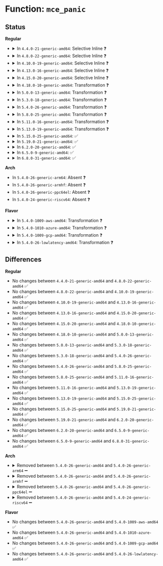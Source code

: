 # Function: <code>mce_panic</code>

## Status
<b>Regular</b>
<ul>
<li>
<details>
<summary>In <code>4.4.0-21-generic-amd64</code>: Selective Inline ❓</summary>

```c
void mce_panic(const char * msg, struct mce * final, char * exp)
```

```json
{
  "name": "mce_panic",
  "collision_type": "Unique Static",
  "inline_type": "Selective",
  "funcs": [
    {
      "addr": 18446744071579125904,
      "name": "mce_panic",
      "external": false,
      "loc": "arch/x86/kernel/cpu/mcheck/mce.c:292",
      "file": "arch/x86/kernel/cpu/mcheck/mce.c",
      "inline": "not declared, inlined",
      "caller_inline": [],
      "caller_func": [
        "arch/x86/kernel/cpu/mcheck/mce.c:do_machine_check",
        "arch/x86/kernel/cpu/mcheck/mce.c:do_machine_check",
        "arch/x86/kernel/cpu/mcheck/mce.c:do_machine_check",
        "arch/x86/kernel/cpu/mcheck/mce.c:do_machine_check"
      ]
    }
  ],
  "symbols": [
    {
      "addr": 18446744071579125904,
      "name": "mce_panic",
      "section": ".text",
      "bind": "STB_LOCAL",
      "size": 499
    }
  ]
}
```
</details>
</li>
<li>
<details>
<summary>In <code>4.8.0-22-generic-amd64</code>: Selective Inline ❓</summary>

```c
void mce_panic(const char * msg, struct mce * final, char * exp)
```

```json
{
  "name": "mce_panic",
  "collision_type": "Unique Static",
  "inline_type": "Selective",
  "funcs": [
    {
      "addr": 18446744071579125984,
      "name": "mce_panic",
      "external": false,
      "loc": "arch/x86/kernel/cpu/mcheck/mce.c:336",
      "file": "arch/x86/kernel/cpu/mcheck/mce.c",
      "inline": "not declared, inlined",
      "caller_inline": [],
      "caller_func": [
        "arch/x86/kernel/cpu/mcheck/mce.c:do_machine_check",
        "arch/x86/kernel/cpu/mcheck/mce.c:do_machine_check",
        "arch/x86/kernel/cpu/mcheck/mce.c:do_machine_check",
        "arch/x86/kernel/cpu/mcheck/mce.c:do_machine_check",
        "arch/x86/kernel/cpu/mcheck/mce.c:do_machine_check"
      ]
    }
  ],
  "symbols": [
    {
      "addr": 18446744071579125984,
      "name": "mce_panic",
      "section": ".text",
      "bind": "STB_LOCAL",
      "size": 543
    }
  ]
}
```
</details>
</li>
<li>
<details>
<summary>In <code>4.10.0-19-generic-amd64</code>: Selective Inline ❓</summary>

```c
void mce_panic(const char * msg, struct mce * final, char * exp)
```

```json
{
  "name": "mce_panic",
  "collision_type": "Unique Static",
  "inline_type": "Selective",
  "funcs": [
    {
      "addr": 18446744071579133280,
      "name": "mce_panic",
      "external": false,
      "loc": "arch/x86/kernel/cpu/mcheck/mce.c:361",
      "file": "arch/x86/kernel/cpu/mcheck/mce.c",
      "inline": "not declared, inlined",
      "caller_inline": [],
      "caller_func": [
        "arch/x86/kernel/cpu/mcheck/mce.c:do_machine_check",
        "arch/x86/kernel/cpu/mcheck/mce.c:do_machine_check",
        "arch/x86/kernel/cpu/mcheck/mce.c:do_machine_check",
        "arch/x86/kernel/cpu/mcheck/mce.c:do_machine_check",
        "arch/x86/kernel/cpu/mcheck/mce.c:do_machine_check"
      ]
    }
  ],
  "symbols": [
    {
      "addr": 18446744071579133280,
      "name": "mce_panic",
      "section": ".text",
      "bind": "STB_LOCAL",
      "size": 543
    }
  ]
}
```
</details>
</li>
<li>
<details>
<summary>In <code>4.13.0-16-generic-amd64</code>: Selective Inline ❓</summary>

```c
void mce_panic(const char * msg, struct mce * final, char * exp)
```

```json
{
  "name": "mce_panic",
  "collision_type": "Unique Static",
  "inline_type": "Selective",
  "funcs": [
    {
      "addr": 18446744071579132432,
      "name": "mce_panic",
      "external": false,
      "loc": "arch/x86/kernel/cpu/mcheck/mce.c:292",
      "file": "arch/x86/kernel/cpu/mcheck/mce.c",
      "inline": "not declared, inlined",
      "caller_inline": [],
      "caller_func": [
        "arch/x86/kernel/cpu/mcheck/mce.c:do_machine_check",
        "arch/x86/kernel/cpu/mcheck/mce.c:do_machine_check",
        "arch/x86/kernel/cpu/mcheck/mce.c:do_machine_check",
        "arch/x86/kernel/cpu/mcheck/mce.c:do_machine_check",
        "arch/x86/kernel/cpu/mcheck/mce.c:do_machine_check"
      ]
    }
  ],
  "symbols": [
    {
      "addr": 18446744071579132432,
      "name": "mce_panic",
      "section": ".text",
      "bind": "STB_LOCAL",
      "size": 551
    }
  ]
}
```
</details>
</li>
<li>
<details>
<summary>In <code>4.15.0-20-generic-amd64</code>: Selective Inline ❓</summary>

```c
void mce_panic(const char * msg, struct mce * final, char * exp)
```

```json
{
  "name": "mce_panic",
  "collision_type": "Unique Static",
  "inline_type": "Selective",
  "funcs": [
    {
      "addr": 18446744071579146816,
      "name": "mce_panic",
      "external": false,
      "loc": "arch/x86/kernel/cpu/mcheck/mce.c:301",
      "file": "arch/x86/kernel/cpu/mcheck/mce.c",
      "inline": "not declared, inlined",
      "caller_inline": [],
      "caller_func": [
        "arch/x86/kernel/cpu/mcheck/mce.c:do_machine_check",
        "arch/x86/kernel/cpu/mcheck/mce.c:do_machine_check",
        "arch/x86/kernel/cpu/mcheck/mce.c:do_machine_check",
        "arch/x86/kernel/cpu/mcheck/mce.c:do_machine_check",
        "arch/x86/kernel/cpu/mcheck/mce.c:do_machine_check"
      ]
    }
  ],
  "symbols": [
    {
      "addr": 18446744071579146816,
      "name": "mce_panic",
      "section": ".text",
      "bind": "STB_LOCAL",
      "size": 551
    }
  ]
}
```
</details>
</li>
<li>
<details>
<summary>In <code>4.18.0-10-generic-amd64</code>: Transformation ❓</summary>

```c
void mce_panic(const char * msg, struct mce * final, char * exp)
```

```json
{
  "name": "mce_panic",
  "collision_type": "Unique Static",
  "inline_type": "No",
  "funcs": [
    {
      "addr": 0,
      "name": "mce_panic",
      "external": false,
      "loc": "arch/x86/kernel/cpu/mcheck/mce.c:298",
      "file": "arch/x86/kernel/cpu/mcheck/mce.c",
      "inline": "seen, unknown",
      "caller_inline": [],
      "caller_func": [
        "arch/x86/kernel/cpu/mcheck/mce.c:do_machine_check",
        "arch/x86/kernel/cpu/mcheck/mce.c:do_machine_check",
        "arch/x86/kernel/cpu/mcheck/mce.c:do_machine_check",
        "arch/x86/kernel/cpu/mcheck/mce.c:do_machine_check",
        "arch/x86/kernel/cpu/mcheck/mce.c:do_machine_check",
        "arch/x86/kernel/cpu/mcheck/mce.c:do_machine_check"
      ]
    }
  ],
  "symbols": [
    {
      "addr": 18446744071579154912,
      "name": "mce_panic",
      "section": ".text",
      "bind": "STB_LOCAL",
      "size": 320
    },
    {
      "addr": 18446744071579166198,
      "name": "mce_panic.cold.42",
      "section": ".text",
      "bind": "STB_LOCAL",
      "size": 248
    }
  ]
}
```
</details>
</li>
<li>
<details>
<summary>In <code>5.0.0-13-generic-amd64</code>: Transformation ❓</summary>

```c
void mce_panic(const char * msg, struct mce * final, char * exp)
```

```json
{
  "name": "mce_panic",
  "collision_type": "Unique Static",
  "inline_type": "No",
  "funcs": [
    {
      "addr": 0,
      "name": "mce_panic",
      "external": false,
      "loc": "arch/x86/kernel/cpu/mce/core.c:296",
      "file": "arch/x86/kernel/cpu/mce/core.c",
      "inline": "seen, unknown",
      "caller_inline": [],
      "caller_func": [
        "arch/x86/kernel/cpu/mce/core.c:do_machine_check",
        "arch/x86/kernel/cpu/mce/core.c:do_machine_check",
        "arch/x86/kernel/cpu/mce/core.c:do_machine_check",
        "arch/x86/kernel/cpu/mce/core.c:do_machine_check",
        "arch/x86/kernel/cpu/mce/core.c:do_machine_check",
        "arch/x86/kernel/cpu/mce/core.c:do_machine_check"
      ]
    }
  ],
  "symbols": [
    {
      "addr": 18446744071579144384,
      "name": "mce_panic",
      "section": ".text",
      "bind": "STB_LOCAL",
      "size": 320
    },
    {
      "addr": 18446744071579155661,
      "name": "mce_panic.cold.42",
      "section": ".text",
      "bind": "STB_LOCAL",
      "size": 248
    }
  ]
}
```
</details>
</li>
<li>
<details>
<summary>In <code>5.3.0-18-generic-amd64</code>: Transformation ❓</summary>

```c
void mce_panic(const char * msg, struct mce * final, char * exp)
```

```json
{
  "name": "mce_panic",
  "collision_type": "Unique Static",
  "inline_type": "No",
  "funcs": [
    {
      "addr": 0,
      "name": "mce_panic",
      "external": false,
      "loc": "arch/x86/kernel/cpu/mce/core.c:313",
      "file": "arch/x86/kernel/cpu/mce/core.c",
      "inline": "seen, unknown",
      "caller_inline": [],
      "caller_func": [
        "arch/x86/kernel/cpu/mce/core.c:do_machine_check",
        "arch/x86/kernel/cpu/mce/core.c:do_machine_check",
        "arch/x86/kernel/cpu/mce/core.c:do_machine_check",
        "arch/x86/kernel/cpu/mce/core.c:do_machine_check",
        "arch/x86/kernel/cpu/mce/core.c:do_machine_check",
        "arch/x86/kernel/cpu/mce/core.c:do_machine_check"
      ]
    }
  ],
  "symbols": [
    {
      "addr": 18446744071579159408,
      "name": "mce_panic",
      "section": ".text",
      "bind": "STB_LOCAL",
      "size": 296
    },
    {
      "addr": 18446744071579167732,
      "name": "mce_panic.cold",
      "section": ".text",
      "bind": "STB_LOCAL",
      "size": 236
    }
  ]
}
```
</details>
</li>
<li>
<details>
<summary>In <code>5.4.0-26-generic-amd64</code>: Transformation ❓</summary>

```c
void mce_panic(const char * msg, struct mce * final, char * exp)
```

```json
{
  "name": "mce_panic",
  "collision_type": "Unique Static",
  "inline_type": "No",
  "funcs": [
    {
      "addr": 0,
      "name": "mce_panic",
      "external": false,
      "loc": "arch/x86/kernel/cpu/mce/core.c:313",
      "file": "arch/x86/kernel/cpu/mce/core.c",
      "inline": "seen, unknown",
      "caller_inline": [],
      "caller_func": [
        "arch/x86/kernel/cpu/mce/core.c:do_machine_check",
        "arch/x86/kernel/cpu/mce/core.c:do_machine_check",
        "arch/x86/kernel/cpu/mce/core.c:do_machine_check",
        "arch/x86/kernel/cpu/mce/core.c:do_machine_check",
        "arch/x86/kernel/cpu/mce/core.c:do_machine_check",
        "arch/x86/kernel/cpu/mce/core.c:do_machine_check"
      ]
    }
  ],
  "symbols": [
    {
      "addr": 18446744071579161872,
      "name": "mce_panic",
      "section": ".text",
      "bind": "STB_LOCAL",
      "size": 296
    },
    {
      "addr": 18446744071579170177,
      "name": "mce_panic.cold",
      "section": ".text",
      "bind": "STB_LOCAL",
      "size": 236
    }
  ]
}
```
</details>
</li>
<li>
<details>
<summary>In <code>5.8.0-25-generic-amd64</code>: Transformation ❓</summary>

```c
void mce_panic(const char * msg, struct mce * final, char * exp)
```

```json
{
  "name": "mce_panic",
  "collision_type": "Unique Static",
  "inline_type": "No",
  "funcs": [
    {
      "addr": 0,
      "name": "mce_panic",
      "external": false,
      "loc": "arch/x86/kernel/cpu/mce/core.c:295",
      "file": "arch/x86/kernel/cpu/mce/core.c",
      "inline": "seen, unknown",
      "caller_inline": [],
      "caller_func": [
        "arch/x86/kernel/cpu/mce/core.c:do_machine_check",
        "arch/x86/kernel/cpu/mce/core.c:do_machine_check",
        "arch/x86/kernel/cpu/mce/core.c:do_machine_check",
        "arch/x86/kernel/cpu/mce/core.c:do_machine_check",
        "arch/x86/kernel/cpu/mce/core.c:mce_reign",
        "arch/x86/kernel/cpu/mce/core.c:mce_reign"
      ]
    }
  ],
  "symbols": [
    {
      "addr": 18446744071579177856,
      "name": "mce_panic",
      "section": ".text",
      "bind": "STB_LOCAL",
      "size": 276
    },
    {
      "addr": 18446744071579187821,
      "name": "mce_panic.cold",
      "section": ".text",
      "bind": "STB_LOCAL",
      "size": 246
    }
  ]
}
```
</details>
</li>
<li>
<details>
<summary>In <code>5.11.0-16-generic-amd64</code>: Transformation ❓</summary>

```c
void mce_panic(const char * msg, struct mce * final, char * exp)
```

```json
{
  "name": "mce_panic",
  "collision_type": "Unique Static",
  "inline_type": "No",
  "funcs": [
    {
      "addr": 0,
      "name": "mce_panic",
      "external": false,
      "loc": "arch/x86/kernel/cpu/mce/core.c:298",
      "file": "arch/x86/kernel/cpu/mce/core.c",
      "inline": "seen, unknown",
      "caller_inline": [],
      "caller_func": [
        "arch/x86/kernel/cpu/mce/core.c:do_machine_check",
        "arch/x86/kernel/cpu/mce/core.c:do_machine_check",
        "arch/x86/kernel/cpu/mce/core.c:do_machine_check",
        "arch/x86/kernel/cpu/mce/core.c:do_machine_check",
        "arch/x86/kernel/cpu/mce/core.c:mce_reign",
        "arch/x86/kernel/cpu/mce/core.c:mce_reign"
      ]
    }
  ],
  "symbols": [
    {
      "addr": 18446744071579174464,
      "name": "mce_panic",
      "section": ".text",
      "bind": "STB_LOCAL",
      "size": 276
    },
    {
      "addr": 18446744071591253489,
      "name": "mce_panic.cold",
      "section": ".text",
      "bind": "STB_LOCAL",
      "size": 246
    }
  ]
}
```
</details>
</li>
<li>
<details>
<summary>In <code>5.13.0-19-generic-amd64</code>: Transformation ❓</summary>

```c
void mce_panic(const char * msg, struct mce * final, char * exp)
```

```json
{
  "name": "mce_panic",
  "collision_type": "Unique Static",
  "inline_type": "No",
  "funcs": [
    {
      "addr": 0,
      "name": "mce_panic",
      "external": false,
      "loc": "arch/x86/kernel/cpu/mce/core.c:298",
      "file": "arch/x86/kernel/cpu/mce/core.c",
      "inline": "seen, unknown",
      "caller_inline": [],
      "caller_func": [
        "arch/x86/kernel/cpu/mce/core.c:do_machine_check",
        "arch/x86/kernel/cpu/mce/core.c:do_machine_check",
        "arch/x86/kernel/cpu/mce/core.c:do_machine_check",
        "arch/x86/kernel/cpu/mce/core.c:do_machine_check",
        "arch/x86/kernel/cpu/mce/core.c:do_machine_check",
        "arch/x86/kernel/cpu/mce/core.c:do_machine_check"
      ]
    }
  ],
  "symbols": [
    {
      "addr": 18446744071579181408,
      "name": "mce_panic",
      "section": ".text",
      "bind": "STB_LOCAL",
      "size": 276
    },
    {
      "addr": 18446744071591197226,
      "name": "mce_panic.cold",
      "section": ".text",
      "bind": "STB_LOCAL",
      "size": 246
    }
  ]
}
```
</details>
</li>
<li>
<details>
<summary>In <code>5.15.0-25-generic-amd64</code>: ✅</summary>

```c
void mce_panic(const char * msg, struct mce * final, char * exp)
```

```json
{
  "name": "mce_panic",
  "collision_type": "Unique Static",
  "inline_type": "No",
  "funcs": [
    {
      "addr": 18446744071592768064,
      "name": "mce_panic",
      "external": false,
      "loc": "arch/x86/kernel/cpu/mce/core.c:298",
      "file": "arch/x86/kernel/cpu/mce/core.c",
      "inline": "seen, unknown",
      "caller_inline": [],
      "caller_func": [
        "arch/x86/kernel/cpu/mce/core.c:do_machine_check",
        "arch/x86/kernel/cpu/mce/core.c:do_machine_check",
        "arch/x86/kernel/cpu/mce/core.c:do_machine_check",
        "arch/x86/kernel/cpu/mce/core.c:do_machine_check",
        "arch/x86/kernel/cpu/mce/core.c:queue_task_work",
        "arch/x86/kernel/cpu/mce/core.c:queue_task_work",
        "arch/x86/kernel/cpu/mce/core.c:mce_end",
        "arch/x86/kernel/cpu/mce/core.c:mce_end"
      ]
    }
  ],
  "symbols": [
    {
      "addr": 18446744071592768064,
      "name": "mce_panic",
      "section": ".text",
      "bind": "STB_LOCAL",
      "size": 495
    }
  ]
}
```
</details>
</li>
<li>
<details>
<summary>In <code>5.19.0-21-generic-amd64</code>: ✅</summary>

```c
void mce_panic(const char * msg, struct mce * final, char * exp)
```

```json
{
  "name": "mce_panic",
  "collision_type": "Unique Static",
  "inline_type": "No",
  "funcs": [
    {
      "addr": 18446744071594661696,
      "name": "mce_panic",
      "external": false,
      "loc": "arch/x86/kernel/cpu/mce/core.c:237",
      "file": "arch/x86/kernel/cpu/mce/core.c",
      "inline": "seen, unknown",
      "caller_inline": [],
      "caller_func": [
        "arch/x86/kernel/cpu/mce/core.c:do_machine_check",
        "arch/x86/kernel/cpu/mce/core.c:do_machine_check",
        "arch/x86/kernel/cpu/mce/core.c:do_machine_check",
        "arch/x86/kernel/cpu/mce/core.c:do_machine_check",
        "arch/x86/kernel/cpu/mce/core.c:do_machine_check",
        "arch/x86/kernel/cpu/mce/core.c:queue_task_work",
        "arch/x86/kernel/cpu/mce/core.c:queue_task_work",
        "arch/x86/kernel/cpu/mce/core.c:mce_end",
        "arch/x86/kernel/cpu/mce/core.c:mce_end",
        "arch/x86/kernel/cpu/mce/core.c:mce_timed_out"
      ]
    }
  ],
  "symbols": [
    {
      "addr": 18446744071594661696,
      "name": "mce_panic",
      "section": ".text",
      "bind": "STB_LOCAL",
      "size": 474
    }
  ]
}
```
</details>
</li>
<li>
<details>
<summary>In <code>6.2.0-20-generic-amd64</code>: ✅</summary>

```c
void mce_panic(const char * msg, struct mce * final, char * exp)
```

```json
{
  "name": "mce_panic",
  "collision_type": "Unique Static",
  "inline_type": "No",
  "funcs": [
    {
      "addr": 18446744071596395968,
      "name": "mce_panic",
      "external": false,
      "loc": "arch/x86/kernel/cpu/mce/core.c:237",
      "file": "arch/x86/kernel/cpu/mce/core.c",
      "inline": "seen, unknown",
      "caller_inline": [],
      "caller_func": [
        "arch/x86/kernel/cpu/mce/core.c:do_machine_check",
        "arch/x86/kernel/cpu/mce/core.c:do_machine_check",
        "arch/x86/kernel/cpu/mce/core.c:do_machine_check",
        "arch/x86/kernel/cpu/mce/core.c:do_machine_check",
        "arch/x86/kernel/cpu/mce/core.c:do_machine_check",
        "arch/x86/kernel/cpu/mce/core.c:queue_task_work",
        "arch/x86/kernel/cpu/mce/core.c:queue_task_work",
        "arch/x86/kernel/cpu/mce/core.c:mce_reign",
        "arch/x86/kernel/cpu/mce/core.c:mce_reign",
        "arch/x86/kernel/cpu/mce/core.c:mce_timed_out"
      ]
    }
  ],
  "symbols": [
    {
      "addr": 18446744071596395968,
      "name": "mce_panic",
      "section": ".text",
      "bind": "STB_LOCAL",
      "size": 649
    }
  ]
}
```
</details>
</li>
<li>
<details>
<summary>In <code>6.5.0-9-generic-amd64</code>: ✅</summary>

```c
void mce_panic(const char * msg, struct mce * final, char * exp)
```

```json
{
  "name": "mce_panic",
  "collision_type": "Unique Static",
  "inline_type": "No",
  "funcs": [
    {
      "addr": 18446744071596926928,
      "name": "mce_panic",
      "external": false,
      "loc": "arch/x86/kernel/cpu/mce/core.c:231",
      "file": "arch/x86/kernel/cpu/mce/core.c",
      "inline": "seen, unknown",
      "caller_inline": [],
      "caller_func": [
        "arch/x86/kernel/cpu/mce/core.c:do_machine_check",
        "arch/x86/kernel/cpu/mce/core.c:do_machine_check",
        "arch/x86/kernel/cpu/mce/core.c:do_machine_check",
        "arch/x86/kernel/cpu/mce/core.c:do_machine_check",
        "arch/x86/kernel/cpu/mce/core.c:do_machine_check",
        "arch/x86/kernel/cpu/mce/core.c:queue_task_work",
        "arch/x86/kernel/cpu/mce/core.c:queue_task_work",
        "arch/x86/kernel/cpu/mce/core.c:mce_reign",
        "arch/x86/kernel/cpu/mce/core.c:mce_reign",
        "arch/x86/kernel/cpu/mce/core.c:mce_timed_out"
      ]
    }
  ],
  "symbols": [
    {
      "addr": 18446744071596926928,
      "name": "mce_panic",
      "section": ".text",
      "bind": "STB_LOCAL",
      "size": 649
    }
  ]
}
```
</details>
</li>
<li>
<details>
<summary>In <code>6.8.0-31-generic-amd64</code>: ✅</summary>

```c
void mce_panic(const char * msg, struct mce * final, char * exp)
```

```json
{
  "name": "mce_panic",
  "collision_type": "Unique Static",
  "inline_type": "No",
  "funcs": [
    {
      "addr": 18446744071597852608,
      "name": "mce_panic",
      "external": false,
      "loc": "arch/x86/kernel/cpu/mce/core.c:241",
      "file": "arch/x86/kernel/cpu/mce/core.c",
      "inline": "seen, unknown",
      "caller_inline": [],
      "caller_func": [
        "arch/x86/kernel/cpu/mce/core.c:do_machine_check",
        "arch/x86/kernel/cpu/mce/core.c:do_machine_check",
        "arch/x86/kernel/cpu/mce/core.c:do_machine_check",
        "arch/x86/kernel/cpu/mce/core.c:do_machine_check",
        "arch/x86/kernel/cpu/mce/core.c:do_machine_check",
        "arch/x86/kernel/cpu/mce/core.c:queue_task_work",
        "arch/x86/kernel/cpu/mce/core.c:queue_task_work",
        "arch/x86/kernel/cpu/mce/core.c:mce_reign",
        "arch/x86/kernel/cpu/mce/core.c:mce_reign",
        "arch/x86/kernel/cpu/mce/core.c:mce_timed_out"
      ]
    }
  ],
  "symbols": [
    {
      "addr": 18446744071597852608,
      "name": "mce_panic",
      "section": ".text",
      "bind": "STB_LOCAL",
      "size": 701
    }
  ]
}
```
</details>
</li>
</ul>
<b>Arch</b>
<ul>
<li>
In <code>5.4.0-26-generic-arm64</code>: Absent ❓
</li>
<li>
In <code>5.4.0-26-generic-armhf</code>: Absent ❓
</li>
<li>
In <code>5.4.0-26-generic-ppc64el</code>: Absent ❓
</li>
<li>
In <code>5.4.0-24-generic-riscv64</code>: Absent ❓
</li>
</ul>
<b>Flavor</b>
<ul>
<li>
<details>
<summary>In <code>5.4.0-1009-aws-amd64</code>: Transformation ❓</summary>

```c
void mce_panic(const char * msg, struct mce * final, char * exp)
```

```json
{
  "name": "mce_panic",
  "collision_type": "Unique Static",
  "inline_type": "No",
  "funcs": [
    {
      "addr": 0,
      "name": "mce_panic",
      "external": false,
      "loc": "arch/x86/kernel/cpu/mce/core.c:313",
      "file": "arch/x86/kernel/cpu/mce/core.c",
      "inline": "seen, unknown",
      "caller_inline": [],
      "caller_func": [
        "arch/x86/kernel/cpu/mce/core.c:do_machine_check",
        "arch/x86/kernel/cpu/mce/core.c:do_machine_check",
        "arch/x86/kernel/cpu/mce/core.c:do_machine_check",
        "arch/x86/kernel/cpu/mce/core.c:do_machine_check",
        "arch/x86/kernel/cpu/mce/core.c:do_machine_check",
        "arch/x86/kernel/cpu/mce/core.c:do_machine_check"
      ]
    }
  ],
  "symbols": [
    {
      "addr": 18446744071579162240,
      "name": "mce_panic",
      "section": ".text",
      "bind": "STB_LOCAL",
      "size": 280
    },
    {
      "addr": 18446744071579170529,
      "name": "mce_panic.cold",
      "section": ".text",
      "bind": "STB_LOCAL",
      "size": 149
    }
  ]
}
```
</details>
</li>
<li>
<details>
<summary>In <code>5.4.0-1010-azure-amd64</code>: Transformation ❓</summary>

```c
void mce_panic(const char * msg, struct mce * final, char * exp)
```

```json
{
  "name": "mce_panic",
  "collision_type": "Unique Static",
  "inline_type": "No",
  "funcs": [
    {
      "addr": 0,
      "name": "mce_panic",
      "external": false,
      "loc": "arch/x86/kernel/cpu/mce/core.c:313",
      "file": "arch/x86/kernel/cpu/mce/core.c",
      "inline": "seen, unknown",
      "caller_inline": [],
      "caller_func": [
        "arch/x86/kernel/cpu/mce/core.c:do_machine_check",
        "arch/x86/kernel/cpu/mce/core.c:do_machine_check",
        "arch/x86/kernel/cpu/mce/core.c:do_machine_check",
        "arch/x86/kernel/cpu/mce/core.c:do_machine_check",
        "arch/x86/kernel/cpu/mce/core.c:do_machine_check",
        "arch/x86/kernel/cpu/mce/core.c:do_machine_check"
      ]
    }
  ],
  "symbols": [
    {
      "addr": 18446744071579093184,
      "name": "mce_panic",
      "section": ".text",
      "bind": "STB_LOCAL",
      "size": 296
    },
    {
      "addr": 18446744071579102187,
      "name": "mce_panic.cold",
      "section": ".text",
      "bind": "STB_LOCAL",
      "size": 236
    }
  ]
}
```
</details>
</li>
<li>
<details>
<summary>In <code>5.4.0-1009-gcp-amd64</code>: Transformation ❓</summary>

```c
void mce_panic(const char * msg, struct mce * final, char * exp)
```

```json
{
  "name": "mce_panic",
  "collision_type": "Unique Static",
  "inline_type": "No",
  "funcs": [
    {
      "addr": 0,
      "name": "mce_panic",
      "external": false,
      "loc": "arch/x86/kernel/cpu/mce/core.c:313",
      "file": "arch/x86/kernel/cpu/mce/core.c",
      "inline": "seen, unknown",
      "caller_inline": [],
      "caller_func": [
        "arch/x86/kernel/cpu/mce/core.c:do_machine_check",
        "arch/x86/kernel/cpu/mce/core.c:do_machine_check",
        "arch/x86/kernel/cpu/mce/core.c:do_machine_check",
        "arch/x86/kernel/cpu/mce/core.c:do_machine_check",
        "arch/x86/kernel/cpu/mce/core.c:do_machine_check",
        "arch/x86/kernel/cpu/mce/core.c:do_machine_check"
      ]
    }
  ],
  "symbols": [
    {
      "addr": 18446744071579161792,
      "name": "mce_panic",
      "section": ".text",
      "bind": "STB_LOCAL",
      "size": 296
    },
    {
      "addr": 18446744071579170097,
      "name": "mce_panic.cold",
      "section": ".text",
      "bind": "STB_LOCAL",
      "size": 236
    }
  ]
}
```
</details>
</li>
<li>
<details>
<summary>In <code>5.4.0-26-lowlatency-amd64</code>: Transformation ❓</summary>

```c
void mce_panic(const char * msg, struct mce * final, char * exp)
```

```json
{
  "name": "mce_panic",
  "collision_type": "Unique Static",
  "inline_type": "No",
  "funcs": [
    {
      "addr": 0,
      "name": "mce_panic",
      "external": false,
      "loc": "arch/x86/kernel/cpu/mce/core.c:313",
      "file": "arch/x86/kernel/cpu/mce/core.c",
      "inline": "seen, unknown",
      "caller_inline": [],
      "caller_func": [
        "arch/x86/kernel/cpu/mce/core.c:do_machine_check",
        "arch/x86/kernel/cpu/mce/core.c:do_machine_check",
        "arch/x86/kernel/cpu/mce/core.c:do_machine_check",
        "arch/x86/kernel/cpu/mce/core.c:do_machine_check",
        "arch/x86/kernel/cpu/mce/core.c:do_machine_check",
        "arch/x86/kernel/cpu/mce/core.c:do_machine_check"
      ]
    }
  ],
  "symbols": [
    {
      "addr": 18446744071579166976,
      "name": "mce_panic",
      "section": ".text",
      "bind": "STB_LOCAL",
      "size": 296
    },
    {
      "addr": 18446744071579175281,
      "name": "mce_panic.cold",
      "section": ".text",
      "bind": "STB_LOCAL",
      "size": 236
    }
  ]
}
```
</details>
</li>
</ul>

## Differences
<b>Regular</b>
<ul>
<li>
No changes between <code>4.4.0-21-generic-amd64</code> and <code>4.8.0-22-generic-amd64</code> ✅
</li>
<li>
No changes between <code>4.8.0-22-generic-amd64</code> and <code>4.10.0-19-generic-amd64</code> ✅
</li>
<li>
No changes between <code>4.10.0-19-generic-amd64</code> and <code>4.13.0-16-generic-amd64</code> ✅
</li>
<li>
No changes between <code>4.13.0-16-generic-amd64</code> and <code>4.15.0-20-generic-amd64</code> ✅
</li>
<li>
No changes between <code>4.15.0-20-generic-amd64</code> and <code>4.18.0-10-generic-amd64</code> ✅
</li>
<li>
No changes between <code>4.18.0-10-generic-amd64</code> and <code>5.0.0-13-generic-amd64</code> ✅
</li>
<li>
No changes between <code>5.0.0-13-generic-amd64</code> and <code>5.3.0-18-generic-amd64</code> ✅
</li>
<li>
No changes between <code>5.3.0-18-generic-amd64</code> and <code>5.4.0-26-generic-amd64</code> ✅
</li>
<li>
No changes between <code>5.4.0-26-generic-amd64</code> and <code>5.8.0-25-generic-amd64</code> ✅
</li>
<li>
No changes between <code>5.8.0-25-generic-amd64</code> and <code>5.11.0-16-generic-amd64</code> ✅
</li>
<li>
No changes between <code>5.11.0-16-generic-amd64</code> and <code>5.13.0-19-generic-amd64</code> ✅
</li>
<li>
No changes between <code>5.13.0-19-generic-amd64</code> and <code>5.15.0-25-generic-amd64</code> ✅
</li>
<li>
No changes between <code>5.15.0-25-generic-amd64</code> and <code>5.19.0-21-generic-amd64</code> ✅
</li>
<li>
No changes between <code>5.19.0-21-generic-amd64</code> and <code>6.2.0-20-generic-amd64</code> ✅
</li>
<li>
No changes between <code>6.2.0-20-generic-amd64</code> and <code>6.5.0-9-generic-amd64</code> ✅
</li>
<li>
No changes between <code>6.5.0-9-generic-amd64</code> and <code>6.8.0-31-generic-amd64</code> ✅
</li>
</ul>
<b>Arch</b>
<ul>
<li>
<details>
<summary>Removed between <code>5.4.0-26-generic-amd64</code> and <code>5.4.0-26-generic-arm64</code> ➖</summary>

```c
void mce_panic(const char * msg, struct mce * final, char * exp)
```
</details>
</li>
<li>
<details>
<summary>Removed between <code>5.4.0-26-generic-amd64</code> and <code>5.4.0-26-generic-armhf</code> ➖</summary>

```c
void mce_panic(const char * msg, struct mce * final, char * exp)
```
</details>
</li>
<li>
<details>
<summary>Removed between <code>5.4.0-26-generic-amd64</code> and <code>5.4.0-26-generic-ppc64el</code> ➖</summary>

```c
void mce_panic(const char * msg, struct mce * final, char * exp)
```
</details>
</li>
<li>
<details>
<summary>Removed between <code>5.4.0-26-generic-amd64</code> and <code>5.4.0-24-generic-riscv64</code> ➖</summary>

```c
void mce_panic(const char * msg, struct mce * final, char * exp)
```
</details>
</li>
</ul>
<b>Flavor</b>
<ul>
<li>
No changes between <code>5.4.0-26-generic-amd64</code> and <code>5.4.0-1009-aws-amd64</code> ✅
</li>
<li>
No changes between <code>5.4.0-26-generic-amd64</code> and <code>5.4.0-1010-azure-amd64</code> ✅
</li>
<li>
No changes between <code>5.4.0-26-generic-amd64</code> and <code>5.4.0-1009-gcp-amd64</code> ✅
</li>
<li>
No changes between <code>5.4.0-26-generic-amd64</code> and <code>5.4.0-26-lowlatency-amd64</code> ✅
</li>
</ul>
